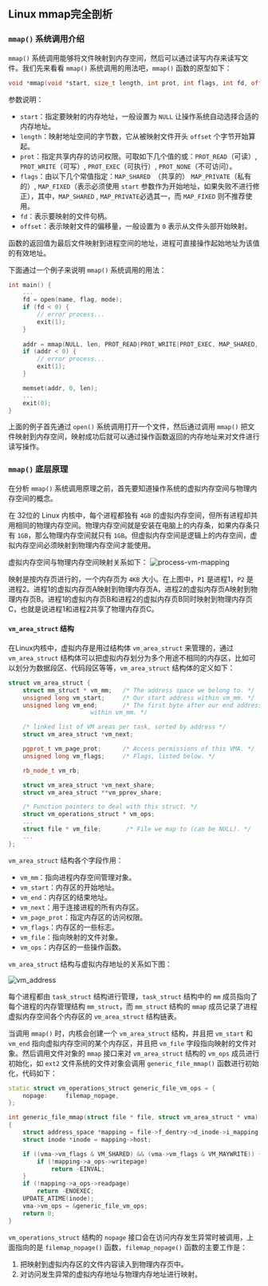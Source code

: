 ## Linux mmap完全剖析

### `mmap()` 系统调用介绍
`mmap()` 系统调用能够将文件映射到内存空间，然后可以通过读写内存来读写文件。我们先来看看 `mmap()` 系统调用的用法吧，`mmap()` 函数的原型如下：
```cpp
void *mmap(void *start, size_t length, int prot, int flags, int fd, off_t offset);
```
参数说明：
* `start`：指定要映射的内存地址，一般设置为 `NULL` 让操作系统自动选择合适的内存地址。
* `length`：映射地址空间的字节数，它从被映射文件开头 `offset` 个字节开始算起。
* `prot`：指定共享内存的访问权限。可取如下几个值的或：`PROT_READ`（可读）, `PROT_WRITE`（可写）, `PROT_EXEC`（可执行）, `PROT_NONE`（不可访问）。
* `flags`：由以下几个常值指定：`MAP_SHARED `（共享的） `MAP_PRIVATE`（私有的）, `MAP_FIXED`（表示必须使用 `start` 参数作为开始地址，如果失败不进行修正），其中，`MAP_SHARED` , `MAP_PRIVATE`必选其一，而 `MAP_FIXED` 则不推荐使用。
* `fd`：表示要映射的文件句柄。
* `offset`：表示映射文件的偏移量，一般设置为 `0` 表示从文件头部开始映射。

函数的返回值为最后文件映射到进程空间的地址，进程可直接操作起始地址为该值的有效地址。

下面通过一个例子来说明 `mmap()` 系统调用的用法：
```cpp
int main() {
    ...
    fd = open(name, flag, mode);
    if (fd < 0) {
        // error process...
        exit(1);
    }
    
    addr = mmap(NULL, len, PROT_READ|PROT_WRITE|PROT_EXEC, MAP_SHARED, fd, 0);
    if (addr < 0) {
        // error process...
        exit(1);
    }

    memset(addr, 0, len);
    ...
    exit(0);
}
```
上面的例子首先通过 `open()` 系统调用打开一个文件，然后通过调用 `mmap()` 把文件映射到内存空间，映射成功后就可以通过操作函数返回的内存地址来对文件进行读写操作。

### `mmap()` 底层原理
在分析 `mmap()` 系统调用原理之前，首先要知道操作系统的虚拟内存空间与物理内存空间的概念。

在 32位的 Linux 内核中，每个进程都独有 `4GB` 的虚拟内存空间，但所有进程却共用相同的物理内存空间。物理内存空间就是安装在电脑上的内存条，如果内存条只有 `1GB`，那么物理内存空间就只有 `1GB`。但虚拟内存空间是逻辑上的内存空间，虚拟内存空间必须映射到物理内存空间才能使用。

虚拟内存空间与物理内存空间映射关系如下：
![process-vm-mapping](https://raw.githubusercontent.com/liexusong/linux-source-code-analyze/master/images/process_vm.jpg)

映射是按内存页进行的，一个内存页为 `4KB` 大小。在上图中，`P1` 是进程1，`P2` 是进程2。进程1的虚拟内存页A映射到物理内存页A，进程2的虚拟内存页A映射到物理内存页B。进程1的虚拟内存页B和进程2的虚拟内存页B同时映射到物理内存页C，也就是说进程1和进程2共享了物理内存页C。

#### `vm_area_struct` 结构
在Linux内核中，虚拟内存是用过结构体 `vm_area_struct` 来管理的，通过 `vm_area_struct` 结构体可以把虚拟内存划分为多个用途不相同的内存区，比如可以划分为数据段区、代码段区等等，`vm_area_struct` 结构体的定义如下：
```cpp
struct vm_area_struct {
    struct mm_struct * vm_mm;   /* The address space we belong to. */
    unsigned long vm_start;     /* Our start address within vm_mm. */
    unsigned long vm_end;       /* The first byte after our end address
                       within vm_mm. */

    /* linked list of VM areas per task, sorted by address */
    struct vm_area_struct *vm_next;

    pgprot_t vm_page_prot;      /* Access permissions of this VMA. */
    unsigned long vm_flags;     /* Flags, listed below. */

    rb_node_t vm_rb;

    struct vm_area_struct *vm_next_share;
    struct vm_area_struct **vm_pprev_share;

    /* Function pointers to deal with this struct. */
    struct vm_operations_struct * vm_ops;
    ...
    struct file * vm_file;       /* File we map to (can be NULL). */
    ...
};
```
`vm_area_struct` 结构各个字段作用：
* `vm_mm`：指向进程内存空间管理对象。
* `vm_start`：内存区的开始地址。
* `vm_end`：内存区的结束地址。
* `vm_next`：用于连接进程的所有内存区。
* `vm_page_prot`：指定内存区的访问权限。
* `vm_flags`：内存区的一些标志。
* `vm_file`：指向映射的文件对象。
* `vm_ops`：内存区的一些操作函数。

`vm_area_struct` 结构与虚拟内存地址的关系如下图：

![vm_address](https://raw.githubusercontent.com/liexusong/linux-source-code-analyze/master/images/vm_address.png)

每个进程都由 `task_struct` 结构进行管理，`task_struct` 结构中的 `mm` 成员指向了每个进程的内存管理结构 `mm_struct`，而 `mm_struct` 结构的 `mmap` 成员记录了进程虚拟内存空间各个内存区的 `vm_area_struct` 结构链表。

当调用 `mmap()` 时，内核会创建一个 `vm_area_struct` 结构，并且把 `vm_start` 和 `vm_end` 指向虚拟内存空间的某个内存区，并且把 `vm_file` 字段指向映射的文件对象。然后调用文件对象的 `mmap` 接口来对 `vm_area_struct` 结构的 `vm_ops` 成员进行初始化，如 `ext2` 文件系统的文件对象会调用 `generic_file_mmap()` 函数进行初始化，代码如下：
```cpp
static struct vm_operations_struct generic_file_vm_ops = {
    nopage:     filemap_nopage,
};

int generic_file_mmap(struct file * file, struct vm_area_struct * vma)
{
    struct address_space *mapping = file->f_dentry->d_inode->i_mapping;
    struct inode *inode = mapping->host;

    if ((vma->vm_flags & VM_SHARED) && (vma->vm_flags & VM_MAYWRITE)) {
        if (!mapping->a_ops->writepage)
            return -EINVAL;
    }
    if (!mapping->a_ops->readpage)
        return -ENOEXEC;
    UPDATE_ATIME(inode);
    vma->vm_ops = &generic_file_vm_ops;
    return 0;
}
```
`vm_operations_struct` 结构的 `nopage` 接口会在访问内存发生异常时被调用，上面指向的是 `filemap_nopage()` 函数，`filemap_nopage()` 函数的主要工作是：
1. 把映射到虚拟内存区的文件内容读入到物理内存页中。
2. 对访问发生异常的虚拟内存地址与物理内存地址进行映射。

